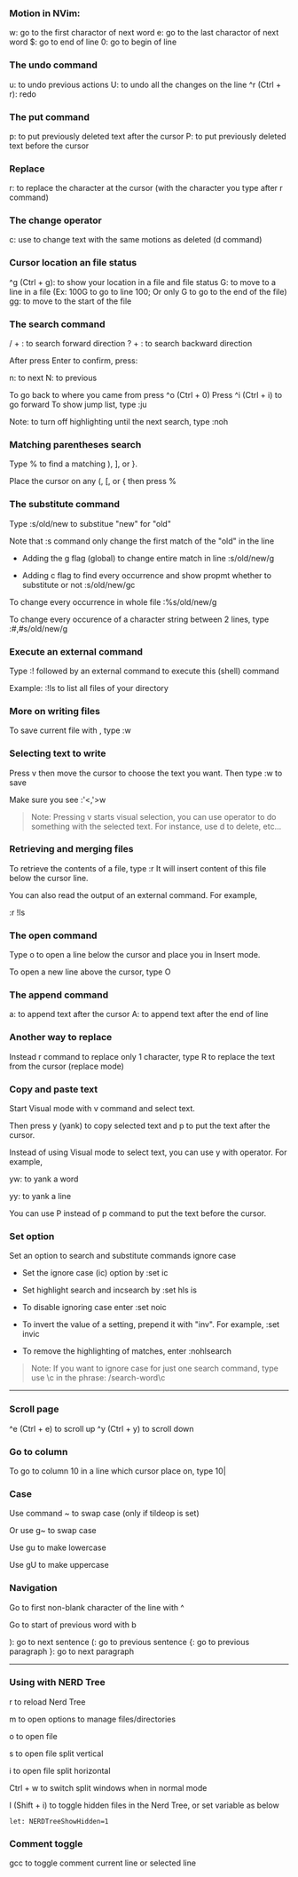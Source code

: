 ### Motion in NVim:

  w: go to the first charactor of next word
  e: go to the last charactor of next word
  $: go to end of line
  0: go to begin of line

### The undo command

  u: to undo previous actions
  U: to undo all the changes on the line
  ^r (Ctrl + r): redo

### The put command

  p: to put previously deleted text after the cursor
  P: to put previously deleted text before the cursor

### Replace

  r: to replace the character at the cursor (with the character you type after r command)

### The change operator

  c: use to change text with the same motions as deleted (d command)

### Cursor location an file status

  ^g (Ctrl + g): to show your location in a file and file status
  G: to move to a line in a file (Ex: 100G to go to line 100; Or only G to go to the end of the file)
  gg: to move to the start of the file

### The search command

  / + <word to search>: to search forward direction
  ? + <word to search>: to search backward direction

  After press Enter to confirm, press:

  n: to next
  N: to previous

To go back to where you came from press ^o (Ctrl + 0)
Press ^i (Ctrl + i) to go forward
To show jump list, type :ju

Note: to turn off highlighting until the next search, type :noh

### Matching parentheses search

Type % to find a matching ), ], or }.

Place the cursor on any (, [, or { then press %

### The substitute command

Type :s/old/new to substitue "new" for "old"

Note that :s command only change the first match of the "old" in the line

  - Adding the g flag (global) to change entire match in line :s/old/new/g

  - Adding c flag to find every occurrence and show propmt whether to substitute or not :s/old/new/gc

To change every occurrence in whole file :%s/old/new/g

To change every occurence of a character string between 2 lines, type :#,#s/old/new/g

### Execute an external command

Type :! followed by an external command to execute this (shell) command

Example: :!ls to list all files of your directory

### More on writing files

To save current file with <file-name>, type :w <filename>

### Selecting text to write

Press v then move the cursor to choose the text you want. Then type :w <file-name> to save

Make sure you see :'<,'>w <file-name>

> Note: Pressing v starts visual selection, you can use operator to do something with the selected text. For instance, use d to delete, etc...

### Retrieving and merging files

To retrieve the contents of a file, type :r <file-name>
It will insert content of this file below the cursor line.

You can also read the output of an external command. For example,

  :r !ls

### The open command

Type o to open a line below the cursor and place you in Insert mode.

To open a new line above the cursor, type O

### The append command

  a: to append text after the cursor
  A: to append text after the end of line

### Another way to replace

Instead r command to replace only 1 character, type R to replace the text from the cursor (replace mode)

### Copy and paste text

Start Visual mode with v command and select text.

Then press y (yank) to copy selected text and p to put the text after the cursor.

Instead of using Visual mode to select text, you can use y with operator. For example,

  yw: to yank a word

  yy: to yank a line

You can use P instead of p command to put the text before the cursor.

### Set option

Set an option to search and substitute commands ignore case

  - Set the ignore case (ic) option by :set ic

  - Set highlight search and incsearch by :set hls is

  - To disable ignoring case enter :set noic

  - To invert the value of a setting, prepend it with "inv". For example, :set invic

  - To remove the highlighting of matches, enter :nohlsearch

> Note: If you want to ignore case for just one search command, type use \c
in the phrase: /search-word\c

---

### Scroll page

  ^e (Ctrl + e) to scroll up
  ^y (Ctrl + y) to scroll down

### Go to column

To go to column 10 in a line which cursor place on, type 10|

### Case

  Use command ~ to swap case (only if tildeop is set)

  Or use g~ to swap case

  Use gu to make lowercase

  Use gU to make uppercase

### Navigation

Go to first non-blank character of the line with ^

Go to start of previous word with b

  ): go to next sentence
  (: go to previous sentence
  {: go to previous paragraph
  }: go to next paragraph

---

### Using with NERD Tree

r to reload Nerd Tree

m to open options to manage files/directories

o to open file

s to open file split vertical

i to open file split horizontal

Ctrl + w to switch split windows when in normal mode

I (Shift + i) to toggle hidden files in the Nerd Tree, or set variable as below

```vim
let: NERDTreeShowHidden=1
```

### Comment toggle

gcc to toggle comment current line or selected line
